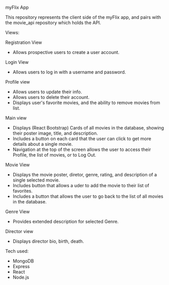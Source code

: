 myFlix App

This repository represents the client side of the myFlix app, and pairs with the movie_api repository which holds the API.

Views:

Registration View
- Allows prospective users to create a user account.

Login View
- Allows users to log in with a username and password.

Profile view
- Allows users to update their info.
- Allows users to delete their account.
- Displays user's favorite movies, and the ability to remove movies from list.

Main view
- Displays (React Bootstrap) Cards of all movies in the database, showing their poster image, title, and description. 
- Includes a button on each card that the user can click to get more details about a single movie.
- Navigation at the top of the screen allows the user to access their Profile, the list of movies, or to Log Out.

Movie View
- Displays the movie poster, diretor, genre, rating, and description of a single selected movie.
- Includes button that allows a uder to add the movie to their list of favorites.
- Includes a button that allows the user to go back to the list of all movies in the database.

Genre View
- Provides extended description for selected Genre.

Director view
- Displays director bio, birth, death.

Tech used:

- MongoDB
- Express
- React
- Node.js
